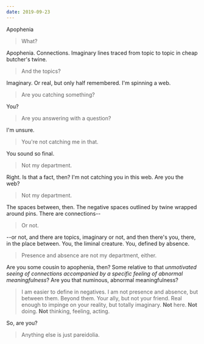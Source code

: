 ```yaml
---
date: 2019-09-23
---
```


Apophenia

> What?

Apophenia. Connections. Imaginary lines traced from topic to topic in cheap butcher's twine.

> And the topics?

Imaginary. Or real, but only half remembered. I'm spinning a web.

> Are you catching something?

You?

> Are you answering with a question?

I'm unsure.

> You're not catching me in that.

You sound so final.

> Not my department.

Right. Is that a fact, then? I'm not catching you in this web. Are you the web?

> Not my department.

The spaces between, then. The negative spaces outlined by twine wrapped around pins. There are connections--

> Or not.

--or not, and there are topics, imaginary or not, and then there's you, there, in the place between. You, the liminal creature. You, defined by absence.

> Presence and absence are not my department, either.

Are you some cousin to apophenia, then? Some relative to that *unmotivated seeing of connections accompanied by a specific feeling of abnormal meaningfulness*? Are you that numinous, abnormal meaningfulness?

> I am easier to define in negatives. I am not presence and absence, but between them. Beyond them. Your ally, but not your friend. Real enough to impinge on your reality, but totally imaginary. **Not** here. **Not** doing. **Not** thinking, feeling, acting.

So, are you?

> Anything else is just pareidolia.
